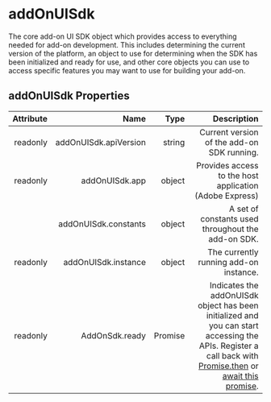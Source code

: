 # addOnUISdk

The core add-on UI SDK object which provides access to everything needed for add-on development. This includes determining the current version of the platform, an object to use for determining when the SDK has been initialized and ready for use, and other core objects you can use to access specific features you may want to use for building your add-on.

## addOnUISdk Properties

| Attribute     | Name                        | Type                         | Description                                             |
| ------------: | --------------------------: | ---------------------------: | -------------------------------------------------------:|
| readonly      | addOnUISdk.apiVersion       | string                       | Current version of the add-on SDK running.              |
| readonly      | addOnUISdk.app              | object                       | Provides access to the host application (Adobe Express) |
|               | addOnUISdk.constants        | object                       | A set of constants used throughout the add-on SDK.      |
| readonly      | addOnUISdk.instance         | object                       | The currently running add-on instance.                  |
| readonly      | AddOnSdk.ready              | Promise                      | Indicates the addOnUISdk object has been initialized and you can start accessing the APIs. Register a call back with [Promise.then](https://developer.mozilla.org/en-US/docs/Web/JavaScript/Reference/Global_Objects/Promise/then) or [await this promise](https://developer.mozilla.org/en-US/docs/Web/JavaScript/Reference/Operators/await). |
